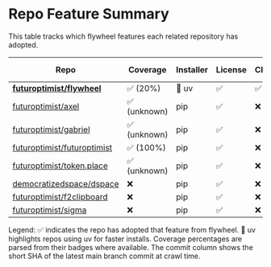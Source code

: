 # Repo Feature Summary

This table tracks which flywheel features each related repository has adopted.

| Repo | Coverage | Installer | License | CI | AGENTS.md | Code of Conduct | Contributing | Pre-commit | Commit |
| ---- | -------- | --------- | ------- | -- | --------- | --------------- | ------------ | ---------- | ------ |
| **[futuroptimist/flywheel](https://github.com/futuroptimist/flywheel)** | ✅ (20%) | 🚀 uv | ✅ | ✅ | ✅ | ✅ | ✅ | ✅ | eba35f5 |
| [futuroptimist/axel](https://github.com/futuroptimist/axel) | ✅ (unknown) | pip | ✅ | ❌ | ✅ | ❌ | ✅ | ✅ | 0a664fa |
| [futuroptimist/gabriel](https://github.com/futuroptimist/gabriel) | ✅ (unknown) | pip | ✅ | ❌ | ✅ | ❌ | ❌ | ❌ | eccea81 |
| [futuroptimist/futuroptimist](https://github.com/futuroptimist/futuroptimist) | ✅ (100%) | pip | ✅ | ❌ | ✅ | ❌ | ❌ | ✅ | 2f4cdde |
| [futuroptimist/token.place](https://github.com/futuroptimist/token.place) | ✅ (unknown) | pip | ✅ | ❌ | ✅ | ✅ | ❌ | ✅ | d65d648 |
| [democratizedspace/dspace](https://github.com/democratizedspace/dspace) | ❌ | pip | ✅ | ❌ | ❌ | ❌ | ❌ | ❌ | 1ee6938 |
| [futuroptimist/f2clipboard](https://github.com/futuroptimist/f2clipboard) | ❌ | pip | ✅ | ❌ | ✅ | ❌ | ❌ | ❌ | 763ac09 |
| [futuroptimist/sigma](https://github.com/futuroptimist/sigma) | ❌ | pip | ✅ | ❌ | ✅ | ❌ | ❌ | ❌ | b54c6b0 |

Legend: ✅ indicates the repo has adopted that feature from flywheel. 🚀 uv highlights repos using uv for faster installs. Coverage percentages are parsed from their badges where available. The commit column shows the short SHA of the latest main branch commit at crawl time.
